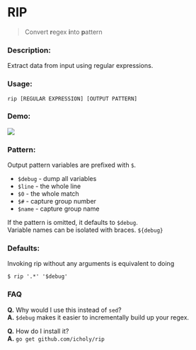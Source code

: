 # RIP

> Convert **r**egex **i**nto **p**attern

### Description:

Extract data from input using regular expressions.

### Usage:
```
rip [REGULAR EXPRESSION] [OUTPUT PATTERN]
```

### Demo:

![](http://i.imgur.com/YaBAlRQ.gif)

### Pattern:

Output pattern variables are prefixed with `$`.

* `$debug` - dump all variables
* `$line` - the whole line
* `$0` - the whole match
* `$#` - capture group number
* `$name` - capture group name

If the pattern is omitted, it defaults to `$debug`.  
Variable names can be isolated with braces. `${debug}`

### Defaults:

Invoking rip without any arguments is equivalent to doing

```
$ rip '.*' '$debug'
```

### FAQ

**Q.** Why would I use this instead of `sed`?  
**A.** `$debug` makes it easier to incrementally build up your regex.

**Q.** How do I install it?  
**A.** `go get github.com/icholy/rip`
